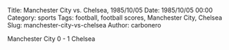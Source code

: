 Title: Manchester City vs. Chelsea, 1985/10/05
Date: 1985/10/05 00:00
Category: sports
Tags: football, football scores, Manchester City, Chelsea
Slug: manchester-city-vs-chelsea
Author: carbonero


Manchester City 0 - 1 Chelsea

